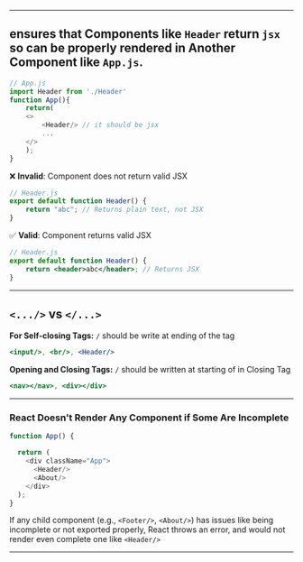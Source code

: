 
---

## ensures that Components like `Header` return `jsx` so can be properly rendered in Another Component like `App.js`.

```js
// App.js
import Header from './Header'
function App(){
	return(
	<>
		<Header/> // it should be jsx
		...
	</>
	);
}
```

❌ **Invalid**: Component does not return valid JSX
```jsx
// Header.js
export default function Header() {
    return "abc"; // Returns plain text, not JSX
}
```

✅ **Valid**: Component returns valid JSX
```jsx
// Header.js
export default function Header() { 
    return <header>abc</header>; // Returns JSX
}
```

---

## `<.../>` vs `</...>`


**For Self-closing Tags:**  `/` should be write at ending of the tag
```jsx
<input/>, <br/>, <Header/>
```

**Opening and Closing Tags:** `/` should be written at starting of in Closing Tag
```jsx
<nav></nav>, <div></div>
```


---

### React Doesn't Render Any Component if Some Are Incomplete

```jsx
function App() {

  return (
    <div className="App">
      <Header/>
      <About/>
    </div>
  );
}
```

If any child component (e.g., `<Footer/>`, `<About/>`) has issues like being incomplete or not exported properly, React throws an error, and would not render even complete one like `<Header/>`

---
